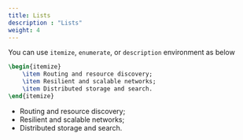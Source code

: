 ```yaml
---
title: Lists
description : "Lists"
weight: 4
---
```


You can use `itemize`, `enumerate`, or `description` environment as below

```tex
\begin{itemize}
    \item Routing and resource discovery;
    \item Resilient and scalable networks;
    \item Distributed storage and search.
\end{itemize}
```

+ Routing and resource discovery;
+ Resilient and scalable networks;
+ Distributed storage and search.
